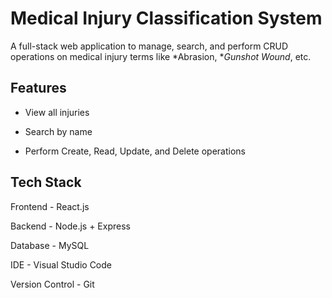 # Medical Injury Classification System

A full-stack web application to manage, search, and perform CRUD operations on medical injury terms like *Abrasion, **Gunshot Wound*, etc.

## Features

- View all injuries

- Search by name

- Perform Create, Read, Update, and Delete operations

##  Tech Stack


 Frontend  - React.js          

 Backend   - Node.js + Express 
 
 Database  - MySQL             

 IDE       - Visual Studio Code 

 Version Control - Git 

